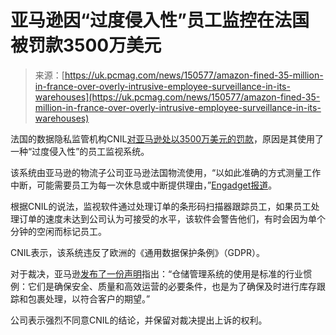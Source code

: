 <!--yml

category: 未分类

date: 2024-05-27 15:03:00

-->

# 亚马逊因“过度侵入性”员工监控在法国被罚款3500万美元

> 来源：[https://uk.pcmag.com/news/150577/amazon-fined-35-million-in-france-over-overly-intrusive-employee-surveillance-in-its-warehouses](https://uk.pcmag.com/news/150577/amazon-fined-35-million-in-france-over-overly-intrusive-employee-surveillance-in-its-warehouses)

法国的数据隐私监管机构CNIL[对亚马逊处以3500万美元的罚款](https://www.cnil.fr/en/employee-monitoring-cnil-fined-amazon-france-logistique-eu32-million)，原因是其使用了一种“过度侵入性”的员工监视系统。

该系统由亚马逊的物流子公司亚马逊法国物流使用，“以如此准确的方式测量工作中断，可能需要员工为每一次休息或中断提供理由，”[Engadget报道](https://www.engadget.com/france-fines-amazon-35-million-over-intrusive-employee-surveillance-161302822.html)。

根据CNIL的说法，监视软件通过处理订单的条形码扫描器跟踪员工，如果员工处理订单的速度未达到公司认为可接受的水平，该软件会警告他们，有时会因为单个分钟的空闲而标记员工。

CNIL表示，该系统违反了欧洲的《通用数据保护条例》（GDPR）。

对于裁决，亚马逊[发布了一份声明](https://www.aboutamazon.fr/actualites/politiques-publiques/declaration-damazon-a-propos-de-la-decision-de-la-cnil)指出：“仓储管理系统的使用是标准的行业惯例：它们是确保安全、质量和高效运营的必要条件，也是为了确保及时进行库存跟踪和包裹处理，以符合客户的期望。”

公司表示强烈不同意CNIL的结论，并保留对裁决提出上诉的权利。
